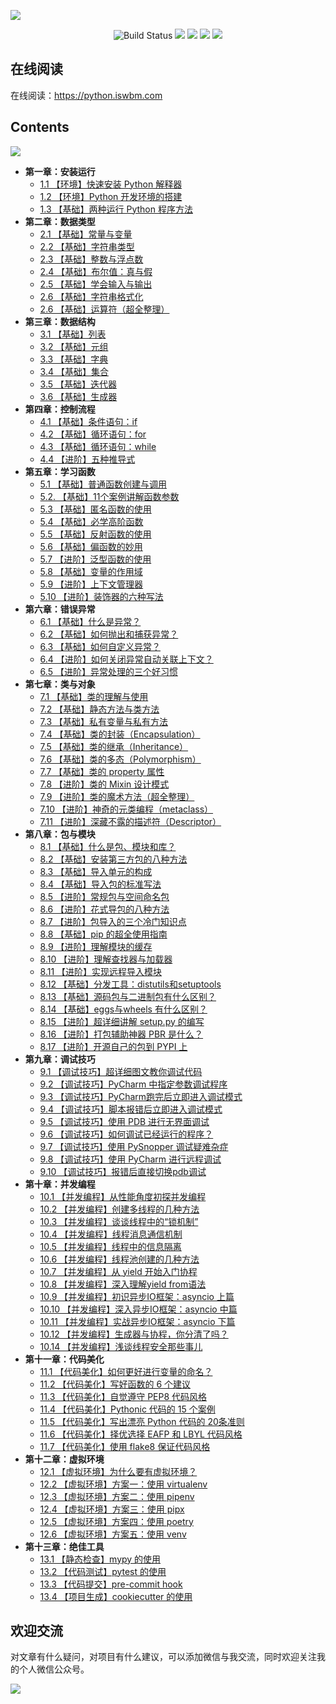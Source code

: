 ![](http://image.iswbm.com/image-20201223232526927.png)

<p align="center">
    <img src='https://img.shields.io/badge/language-Python-blue.svg' alt="Build Status">
    <img src='https://img.shields.io/badge/framwork-Sphinx-green.svg'>
  	<a href='https://www.zhihu.com/people/wongbingming'><img src='https://img.shields.io/badge/dynamic/json?color=0084ff&logo=zhihu&label=%E7%8E%8B%E7%82%B3%E6%98%8E&query=%24.data.totalSubs&url=https%3A%2F%2Fapi.spencerwoo.com%2Fsubstats%2F%3Fsource%3Dzhihu%26queryKey%3Dwongbingming'></a>
    <a href='https://juejin.im/user/5b08d982f265da0db3502c55'><img src='https://img.shields.io/badge/掘金-2481-blue'></a>
    <a href='http://image.iswbm.com/20200607114246.png'><img src='http://img.shields.io/badge/%E5%85%AC%E4%BC%97%E5%8F%B7-60k+-brightgreen'></a>
</p>





## 在线阅读

在线阅读：https://python.iswbm.com

## Contents

![](http://image.iswbm.com/image-20201223231728222.png)

- **第一章：安装运行**
   * [1.1 【环境】快速安装 Python 解释器](https://pycharm.iswbm.com/c01/c01_01.html)
   * [1.2 【环境】Python 开发环境的搭建](https://pycharm.iswbm.com/c01/c01_02.html)
   * [1.3 【基础】两种运行 Python 程序方法](https://pycharm.iswbm.com/c01/c01_03.html)
- **第二章：数据类型**
   * [2.1 【基础】常量与变量](https://pycharm.iswbm.com/c02/c02_01.html)
   * [2.2 【基础】字符串类型](https://pycharm.iswbm.com/c02/c02_02.html)
   * [2.3 【基础】整数与浮点数](https://pycharm.iswbm.com/c02/c02_03.html)
   * [2.4 【基础】布尔值：真与假](https://pycharm.iswbm.com/c02/c02_04.html)
   * [2.5 【基础】学会输入与输出](https://pycharm.iswbm.com/c02/c02_05.html)
   * [2.6 【基础】字符串格式化](https://pycharm.iswbm.com/c02/c02_06.html)
   * [2.6 【基础】运算符（超全整理）](https://pycharm.iswbm.com/c02/c02_07.html)
- **第三章：数据结构**
   * [3.1 【基础】列表](https://pycharm.iswbm.com/c03/c03_01.html)
   * [3.2 【基础】元组](https://pycharm.iswbm.com/c03/c03_02.html)
   * [3.3 【基础】字典](https://pycharm.iswbm.com/c03/c03_03.html)
   * [3.4 【基础】集合](https://pycharm.iswbm.com/c03/c03_04.html)
   * [3.5 【基础】迭代器](https://pycharm.iswbm.com/c03/c03_05.html)
   * [3.6 【基础】生成器](https://pycharm.iswbm.com/c03/c03_06.html)
- **第四章：控制流程**
   * [4.1 【基础】条件语句：if](https://pycharm.iswbm.com/c04/c04_01.html)
   * [4.2 【基础】循环语句：for](https://pycharm.iswbm.com/c04/c04_02.html)
   * [4.3 【基础】循环语句：while](https://pycharm.iswbm.com/c04/c04_03.html)
   * [4.4 【进阶】五种推导式](https://pycharm.iswbm.com/c04/c04_04.html)
- **第五章：学习函数**
   * [5.1 【基础】普通函数创建与调用](https://pycharm.iswbm.com/c05/c05_01.html)
   * [5.2. 【基础】11个案例讲解函数参数](https://pycharm.iswbm.com/c05/c05_02.html)
   * [5.3 【基础】匿名函数的使用](https://pycharm.iswbm.com/c05/c05_03.html)
   * [5.4 【基础】必学高阶函数](https://pycharm.iswbm.com/c05/c05_04.html)
   * [5.5 【基础】反射函数的使用](https://pycharm.iswbm.com/c05/c05_05.html)
   * [5.6 【基础】偏函数的妙用](https://pycharm.iswbm.com/c05/c05_06.html)
   * [5.7 【进阶】泛型函数的使用](https://pycharm.iswbm.com/c05/c05_07.html)
   * [5.8 【基础】变量的作用域](https://pycharm.iswbm.com/c05/c05_08.html)
   * [5.9 【进阶】上下文管理器](https://pycharm.iswbm.com/c05/c05_09.html)
   * [5.10 【进阶】装饰器的六种写法](https://pycharm.iswbm.com/c05/c05_10.html)
- **第六章：错误异常**
   * [6.1 【基础】什么是异常？](https://pycharm.iswbm.com/c06/c06_01.html)
   * [6.2 【基础】如何抛出和捕获异常？](https://pycharm.iswbm.com/c06/c06_02.html)
   * [6.3 【基础】如何自定义异常？](https://pycharm.iswbm.com/c06/c06_03.html)
   * [6.4 【进阶】如何关闭异常自动关联上下文？](https://pycharm.iswbm.com/c06/c06_04.html)
   * [6.5 【进阶】异常处理的三个好习惯](https://pycharm.iswbm.com/c06/c06_05.html)
- **第七章：类与对象**
   * [7.1 【基础】类的理解与使用](https://pycharm.iswbm.com/c07/c07_01.html)
   * [7.2 【基础】静态方法与类方法](https://pycharm.iswbm.com/c07/c07_02.html)
   * [7.3 【基础】私有变量与私有方法](https://pycharm.iswbm.com/c07/c07_03.html)
   * [7.4 【基础】类的封装（Encapsulation）](https://pycharm.iswbm.com/c07/c07_04.html)
   * [7.5 【基础】类的继承（Inheritance）](https://pycharm.iswbm.com/c07/c07_05.html)
   * [7.6 【基础】类的多态（Polymorphism）](https://pycharm.iswbm.com/c07/c07_06.html)
   * [7.7 【基础】类的 property 属性](https://pycharm.iswbm.com/c07/c07_07.html)
   * [7.8 【进阶】类的 Mixin 设计模式](https://pycharm.iswbm.com/c07/c07_08.html)
   * [7.9 【进阶】类的魔术方法（超全整理）](https://pycharm.iswbm.com/c07/c07_09.html)
   * [7.10 【进阶】神奇的元类编程（metaclass）](https://pycharm.iswbm.com/c07/c07_10.html)
   * [7.11 【进阶】深藏不露的描述符（Descriptor）](https://pycharm.iswbm.com/c07/c07_11.html)
- **第八章：包与模块**
   * [8.1 【基础】什么是包、模块和库？](https://pycharm.iswbm.com/c08/c08_01.html)
   * [8.2 【基础】安装第三方包的八种方法](https://pycharm.iswbm.com/c08/c08_02.html)
   * [8.3 【基础】导入单元的构成](https://pycharm.iswbm.com/c08/c08_03.html)
   * [8.4 【基础】导入包的标准写法](https://pycharm.iswbm.com/c08/c08_04.html)
   * [8.5 【进阶】常规包与空间命名包](https://pycharm.iswbm.com/c08/c08_05.html)
   * [8.6 【进阶】花式导包的八种方法](https://pycharm.iswbm.com/c08/c08_06.html)
   * [8.7 【进阶】包导入的三个冷门知识点](https://pycharm.iswbm.com/c08/c08_07.html)
   * [8.8 【基础】pip 的超全使用指南](https://pycharm.iswbm.com/c08/c08_08.html)
   * [8.9 【进阶】理解模块的缓存](https://pycharm.iswbm.com/c08/c08_09.html)
   * [8.10 【进阶】理解查找器与加载器](https://pycharm.iswbm.com/c08/c08_10.html)
   * [8.11 【进阶】实现远程导入模块](https://pycharm.iswbm.com/c08/c08_11.html)
   * [8.12 【基础】分发工具：distutils和setuptools](https://pycharm.iswbm.com/c08/c08_12.html)
   * [8.13 【基础】源码包与二进制包有什么区别？](https://pycharm.iswbm.com/c08/c08_13.html)
   * [8.14 【基础】eggs与wheels 有什么区别？](https://pycharm.iswbm.com/c08/c08_14.html)
   * [8.15 【进阶】超详细讲解 setup.py 的编写](https://pycharm.iswbm.com/c08/c08_15.html)
   * [8.16 【进阶】打包辅助神器 PBR 是什么？](https://pycharm.iswbm.com/c08/c08_16.html)
   * [8.17 【进阶】开源自己的包到 PYPI 上](https://pycharm.iswbm.com/c08/c08_17.html)
- **第九章：调试技巧**
   * [9.1 【调试技巧】超详细图文教你调试代码](https://pycharm.iswbm.com/c09/c09_01.html)
   * [9.2 【调试技巧】PyCharm 中指定参数调试程序](https://pycharm.iswbm.com/c09/c09_02.html)
   * [9.3 【调试技巧】PyCharm跑完后立即进入调试模式](https://pycharm.iswbm.com/c09/c09_03.html)
   * [9.4 【调试技巧】脚本报错后立即进入调试模式](https://pycharm.iswbm.com/c09/c09_04.html)
   * [9.5 【调试技巧】使用 PDB 进行无界面调试](https://pycharm.iswbm.com/c09/c09_05.html)
   * [9.6 【调试技巧】如何调试已经运行的程序？](https://pycharm.iswbm.com/c09/c09_06.html)
   * [9.7 【调试技巧】使用 PySnopper 调试疑难杂症](https://pycharm.iswbm.com/c09/c09_07.html)
   * [9.8 【调试技巧】使用 PyCharm 进行远程调试](https://pycharm.iswbm.com/c09/c09_08.html)
   * [9.10 【调试技巧】报错后直接切换pdb调试](https://pycharm.iswbm.com/c09/c09_09.html)
- **第十章：并发编程**
   * [10.1 【并发编程】从性能角度初探并发编程](https://pycharm.iswbm.com/c10/c10_01.html)
   * [10.2 【并发编程】创建多线程的几种方法](https://pycharm.iswbm.com/c10/c10_02.html)
   * [10.3 【并发编程】谈谈线程中的“锁机制”](https://pycharm.iswbm.com/c10/c10_03.html)
   * [10.4 【并发编程】线程消息通信机制](https://pycharm.iswbm.com/c10/c10_04.html)
   * [10.5 【并发编程】线程中的信息隔离](https://pycharm.iswbm.com/c10/c10_05.html)
   * [10.6 【并发编程】线程池创建的几种方法](https://pycharm.iswbm.com/c10/c10_06.html)
   * [10.7 【并发编程】从 yield 开始入门协程](https://pycharm.iswbm.com/c10/c10_07.html)
   * [10.8 【并发编程】深入理解yield from语法](https://pycharm.iswbm.com/c10/c10_08.html)
   * [10.9 【并发编程】初识异步IO框架：asyncio 上篇](https://pycharm.iswbm.com/c10/c10_09.html)
   * [10.10 【并发编程】深入异步IO框架：asyncio 中篇](https://pycharm.iswbm.com/c10/c10_10.html)
   * [10.11 【并发编程】实战异步IO框架：asyncio 下篇](https://pycharm.iswbm.com/c10/c10_11.html)
   * [10.12 【并发编程】生成器与协程，你分清了吗？](https://pycharm.iswbm.com/c10/c10_12.html)
   * [10.14 【并发编程】浅谈线程安全那些事儿](https://pycharm.iswbm.com/c10/c10_13.html)
- **第十一章：代码美化**
   * [11.1 【代码美化】如何更好进行变量的命名？](https://pycharm.iswbm.com/c11/c11_01.html)
   * [11.2 【代码美化】写好函数的 6 个建议](https://pycharm.iswbm.com/c11/c11_02.html)
   * [11.3 【代码美化】自觉遵守 PEP8 代码风格](https://pycharm.iswbm.com/c11/c11_03.html)
   * [11.4 【代码美化】Pythonic 代码的 15 个案例](https://pycharm.iswbm.com/c11/c11_04.html)
   * [11.5 【代码美化】写出漂亮 Python 代码的 20条准则](https://pycharm.iswbm.com/c11/c11_05.html)
   * [11.6 【代码美化】择优选择 EAFP 和 LBYL 代码风格](https://pycharm.iswbm.com/c11/c11_06.html)
   * [11.7 【代码美化】使用 flake8 保证代码风格](https://pycharm.iswbm.com/c11/c11_07.html)
- **第十二章：虚拟环境**
   * [12.1 【虚拟环境】为什么要有虚拟环境？](https://pycharm.iswbm.com/c12/c12_01.html)
   * [12.2 【虚拟环境】方案一：使用 virtualenv](https://pycharm.iswbm.com/c12/c12_02.html)
   * [12.3 【虚拟环境】方案二：使用 pipenv](https://pycharm.iswbm.com/c12/c12_03.html)
   * [12.4 【虚拟环境】方案三：使用 pipx](https://pycharm.iswbm.com/c12/c12_04.html)
   * [12.5 【虚拟环境】方案四：使用 poetry](https://pycharm.iswbm.com/c12/c12_05.html)
   * [12.6 【虚拟环境】方案五：使用 venv](https://pycharm.iswbm.com/c12/c12_06.html)
- **第十三章：绝佳工具**
   * [13.1 【静态检查】mypy 的使用](https://pycharm.iswbm.com/c13/c13_01.html)
   * [13.2 【代码测试】pytest 的使用](https://pycharm.iswbm.com/c13/c13_02.html)
   * [13.3 【代码提交】pre-commit hook](https://pycharm.iswbm.com/c13/c13_03.html)
   * [13.4 【项目生成】cookiecutter 的使用](https://pycharm.iswbm.com/c13/c13_04.html)

## 欢迎交流

对文章有什么疑问，对项目有什么建议，可以添加微信与我交流，同时欢迎关注我的个人微信公众号。

![](http://image.iswbm.com/image-20201117215520960.png)